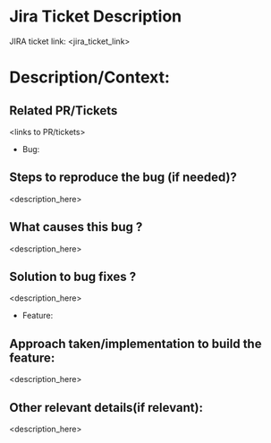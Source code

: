 # Jira Ticket Description
JIRA ticket link: <jira_ticket_link>

# Description/Context:

## Related PR/Tickets
<links to PR/tickets>

- Bug: 
## Steps to reproduce the bug (if needed)?
<description_here>

## What causes this bug ? 
<description_here>

## Solution to bug fixes ? 
<description_here>

- Feature: 
## Approach taken/implementation to build the feature: 
<description_here> 

## Other relevant details(if relevant): 
<description_here>
